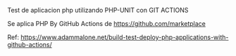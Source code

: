 Test de aplicacion php utilizando PHP-UNIT con GIT ACTIONS

Se aplica PHP By GitHub Actions de  https://github.com/marketplace


Ref: 
https://www.adammalone.net/build-test-deploy-php-applications-with-github-actions/


